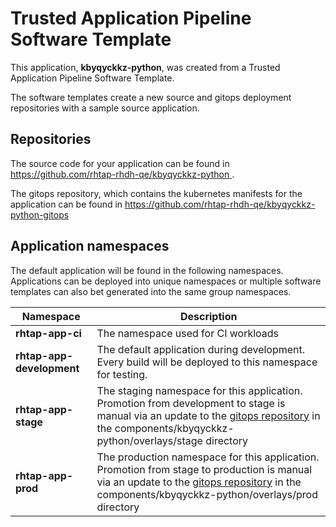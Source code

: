 # Trusted Application Pipeline Software Template

This application, **kbyqyckkz-python**, was created from a Trusted Application Pipeline Software Template.

The software templates create a new source and gitops deployment repositories with a sample source application. 

## Repositories

The source code for your application can be found in [https://github.com/rhtap-rhdh-qe/kbyqyckkz-python ](https://github.com/rhtap-rhdh-qe/kbyqyckkz-python ).
 
The gitops repository, which contains the kubernetes manifests for the application can be found in 
[https://github.com/rhtap-rhdh-qe/kbyqyckkz-python-gitops ](https://github.com/rhtap-rhdh-qe/kbyqyckkz-python-gitops ) 

## Application namespaces 

The default application will be found in the following namespaces. Applications can be deployed into unique namespaces or multiple software templates can also bet generated into the same group namespaces.  

|  Namespace   |  Description   |  
| -------- | -------- |
| **rhtap-app-ci** | The namespace used for CI workloads |
| **rhtap-app-development** | The default application during development. Every build will be deployed to this namespace for testing. |
| **rhtap-app-stage** | The staging namespace for this application. Promotion from development to stage is manual via an update to the [gitops repository](https://github.com/rhtap-rhdh-qe/kbyqyckkz-python-gitops ) in the components/kbyqyckkz-python/overlays/stage directory |
| **rhtap-app-prod** | The production namespace for this application. Promotion from stage to production is manual via an update to the [gitops repository](https://github.com/rhtap-rhdh-qe/kbyqyckkz-python-gitops ) in the components/kbyqyckkz-python/overlays/prod directory |
